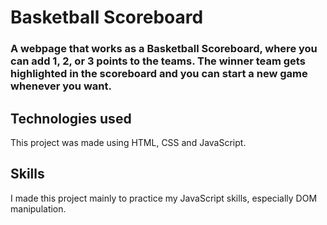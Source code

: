 # Basketball Scoreboard
### A webpage that works as a Basketball Scoreboard, where you can add 1, 2, or 3 points to the teams. The winner team gets highlighted in the scoreboard and you can start a new game whenever you want.

## Technologies used
This project was made using HTML, CSS and JavaScript.

## Skills
I made this project mainly to practice my JavaScript skills,
especially DOM manipulation.